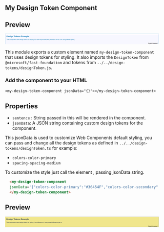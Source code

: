 ## My Design Token Component

## Preview
![Default](/assets/design-default.png)

This module exports a custom element named `my-design-token-component` that uses design tokens for styling. It also imports the `DesignToken`  from `@microsoft/fast-foundation` and tokens from `../../design-tokens/designToken.js`.

### Add the component to your HTML
```
<my-design-token-component jsonData="{}"></my-design-token-component>
```
## Properties
* `sentence` : String passed in this will be rendered in the component. 
* `jsonData`: A JSON string containing custom design tokens for the component.

This jsonData is used to customize Web Components default styling, you can pass and change all the design tokens as defined in `../../design-tokens/designToken.ts` for example:

* `colors-color-primary`
* `spacing-spacing-medium`

To customize the style just call the element , passing jsonData string.

```html
  <my-design-token-component 
  jsonData='{"colors-color-primary":"#36454F","colors-color-secondary":"#F0E68C"}' sentence="I am different as I was passed different styles :o">
  </my-design-token-component>
```
## Preview
![Default](/assets/design-custom.png)

